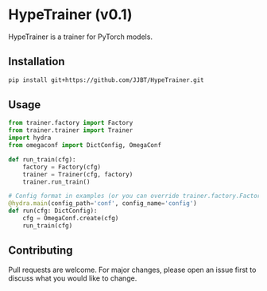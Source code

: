# HypeTrainer (v0.1)

HypeTrainer is a trainer for PyTorch models.

## Installation

```bash
pip install git+https://github.com/JJBT/HypeTrainer.git
```

## Usage

```python
from trainer.factory import Factory
from trainer.trainer import Trainer
import hydra
from omegaconf import DictConfig, OmegaConf

def run_train(cfg):
    factory = Factory(cfg)
    trainer = Trainer(cfg, factory)
    trainer.run_train()

# Config format in examples (or you can override trainer.factory.Factory)
@hydra.main(config_path='conf', config_name='config')
def run(cfg: DictConfig):
    cfg = OmegaConf.create(cfg)
    run_train(cfg)
```

## Contributing
Pull requests are welcome. For major changes, please open an issue first to discuss what you would like to change.

